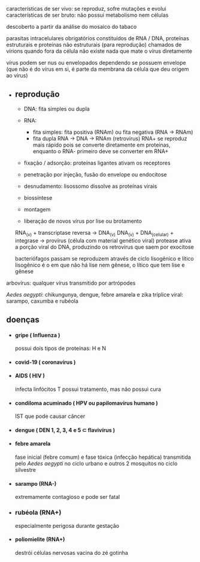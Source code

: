 características de ser vivo: se reproduz, sofre mutações e evolui
características de ser bruto: não possui metabolismo nem células

descoberto a partir da análise do mosaico do tabaco

parasitas intracelulares obrigatórios
constituídos de RNA / DNA, proteínas estruturais e proteínas não estruturais (para reprodução)
chamados de vírions quando fora da célula
não existe nada que mate o vírus diretamente

vírus podem ser nus ou envelopados dependendo se possuem envelope (que não é do vírus em si, é parte da membrana da célula que deu origem ao vírus)

- ## reprodução
	- DNA: fita simples ou dupla
	- RNA:
		- fita simples: fita positiva (RNAm) ou fita negativa (RNA $\rightarrow$ RNAm)
		- fita dupla RNA $\rightarrow$ DNA $\rightarrow$ RNAm (retrovírus)
	RNA+ se reproduz mais rápido pois se converte diretamente em proteínas, enquanto o RNA- primeiro deve se converter em RNA+
	
	- fixação / adsorção: proteínas ligantes ativam os receptores
	- penetração por injeção, fusão do envelope ou endocitose
	- desnudamento: lisossomo dissolve as proteínas virais
	- biossíntese
	- montagem
	- liberação de novos vírus por lise ou brotamento
	
	RNA<sub>(v)</sub> + transcriptase reversa $\rightarrow$ DNA<sub>(v)</sub>
	DNA<sub>(v)</sub> + DNA<sub>(celular)</sub> + integrase $\rightarrow$ provírus (célula com material genético viral)
	protease ativa a porção viral do DNA, produzindo os retrovírus que saem por exocitose
	
	bacteriófagos passam se reproduzem através de ciclo lisogênico e lítico
	lisogênico é o em que não há lise nem gênese, o lítico que tem lise e gênese

arbovírus: qualquer vírus transmitido por artrópodes

*Aedes aegypti*: chikungunya, dengue, febre amarela e zika
tríplice viral: sarampo, caxumba e rubéola
## doenças
- #### gripe ( Influenza )
	possui dois tipos de proteínas: H e N

- #### covid-19 ( coronavírus )

- #### AIDS ( HIV )
	infecta linfócitos T
	possui tratamento, mas não possui cura

- #### condiloma acuminado ( HPV ou papilomavírus humano )
	IST que pode causar câncer

- #### dengue ( DEN 1, 2, 3, 4 e 5 $\subset$ flavivírus )

- #### febre amarela
	fase inicial (febre comum) e fase tóxica (infecção hepática)
	transmitida pelo *Aedes aegypti* no ciclo urbano e outros 2 mosquitos no ciclo silvestre

- #### sarampo (RNA-)
	extremamente contagioso e pode ser fatal

- ### rubéola (RNA+)
	especialmente perigosa durante gestação

- #### poliomielite (RNA+)
	destrói células nervosas
	vacina do zé gotinha